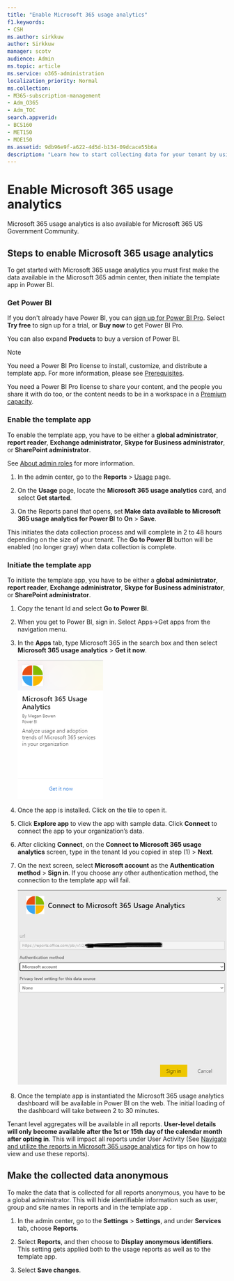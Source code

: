 ```yaml
---
title: "Enable Microsoft 365 usage analytics"
f1.keywords:
- CSH
ms.author: sirkkuw
author: Sirkkuw
manager: scotv
audience: Admin
ms.topic: article
ms.service: o365-administration
localization_priority: Normal
ms.collection: 
- M365-subscription-management 
- Adm_O365
- Adm_TOC
search.appverid:
- BCS160
- MET150
- MOE150
ms.assetid: 9db96e9f-a622-4d5d-b134-09dcace55b6a
description: "Learn how to start collecting data for your tenant by using the Microsoft 365 Usage Analytics template app in Power BI."
---
```


# Enable Microsoft 365 usage analytics

Microsoft 365 usage analytics is also available for Microsoft 365 US Government Community.
  
## Steps to enable Microsoft 365 usage analytics

To get started with Microsoft 365 usage analytics you must first make the data available in the Microsoft 365 admin center, then initiate the template app in Power BI.
  
### Get Power BI

If you don't already have Power BI, you can [sign up for Power BI Pro](https://go.microsoft.com/fwlink/p/?linkid=845347). Select **Try free** to sign up for a trial, or **Buy now** to get Power BI Pro.
  
  
You can also expand **Products** to buy a version of Power BI. 

> [!NOTE]
> You need a Power BI Pro license to install, customize, and distribute a template app. For more information, please see [Prerequisites](https://docs.microsoft.com/power-bi/service-template-apps-install-distribute?source=docs#prerequisites).

You need a Power BI Pro license to share your content, and the people you share it with do too, or the content needs to be in a workspace in a [Premium capacity](https://docs.microsoft.com/power-bi/service-premium-what-is). 
  
### Enable the template app

To enable the template app, you have to be either a **global administrator**, **report reader**, **Exchange administrator**, **Skype for Business administrator**, or **SharePoint administrator**. 
  
See [About admin roles](../add-users/about-admin-roles.md) for more information. 
  
1. In the admin center, go to the **Reports** \> <a href="https://go.microsoft.com/fwlink/p/?linkid=2074756" target="_blank">Usage</a> page. 
    
2. On the **Usage** page, locate the **Microsoft 365 usage analytics** card, and select **Get started**.
    
3. On the Reports panel that opens, set **Make data available to Microsoft 365 usage analytics for Power BI** to **On** \> **Save**. 
  
This initiates the data collection process and will complete in 2 to 48 hours depending on the size of your tenant. The **Go to Power BI** button will be enabled (no longer gray) when data collection is complete. 
    
### Initiate the template app

To initiate the template app, you have to be either a **global administrator**, **report reader**, **Exchange administrator**, **Skype for Business administrator**, or **SharePoint administrator**. 
  
1. Copy the tenant Id and select **Go to Power BI**.
    
2.	When you get to Power BI, sign in. Select Apps->Get apps from the navigation menu.    
  
3. In the **Apps** tab, type Microsoft 365 in the search box and then select **Microsoft 365 usage analytics** \> **Get it now**.

    [![Select Get it now](../../media/78102250-9874-4a32-8365-436f13560b52.png)](https://app.powerbi.com/groups/me/getapps/services/cia_microsoft365.microsoft-365-usage-analytics)
    
4.	Once the app is installed. Click on the tile to open it.

5.	Click **Explore app** to view the app with sample data. Click **Connect** to connect the app to your organization’s data.

6.	After clicking **Connect**, on the **Connect to Microsoft 365 usage analytics** screen, type in the tenant Id you copied in step (1) \> **Next**.
    
7. On the next screen, select **Microsoft account** as the **Authentication method** \> **Sign in**. If you choose any other authentication method, the connection to the template app will fail.
    
    ![Choose Microsoft account as authentication method](../../media/ab6f0463-c3f7-4088-a605-67c699fa86ad.png)
  
8. Once the template app is instantiated the Microsoft 365 usage analytics dashboard will be available in Power BI on the web. The initial loading of the dashboard will take between 2 to 30 minutes.
  
Tenant level aggregates will be available in all reports. **User-level details will only become available after the 1st or 15th day of the calendar month after opting in**. This will impact all reports under User Activity (See [Navigate and utilize the reports in Microsoft 365 usage analytics](navigate-and-utilize-reports.md) for tips on how to view and use these reports).
    
## Make the collected data anonymous

To make the data that is collected for all reports anonymous, you have to be a global administrator. This will hide identifiable information such as user, group and site names in reports and in the template app .
  
1. In the admin center, go to the **Settings** \> **Settings**, and under **Services** tab, choose **Reports**.
    
2. Select **Reports**, and then choose to **Display anonymous identifiers**. This setting gets applied both to the usage reports as well as to the template app.
  
3. Select **Save changes**.
